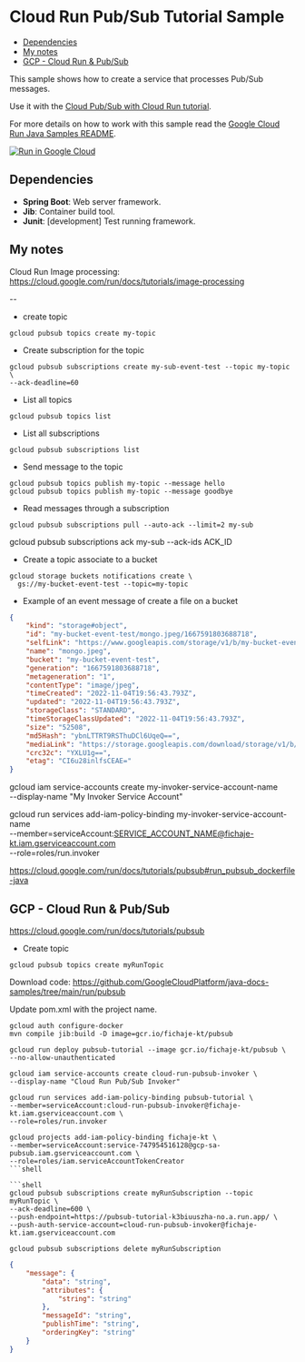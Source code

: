 # Cloud Run Pub/Sub Tutorial Sample

- [Dependencies](#dependencies)
- [My notes](#my-notes)
- [GCP - Cloud Run & Pub/Sub](#gcp---cloud-run--pubsub)

This sample shows how to create a service that processes Pub/Sub messages.

Use it with the [Cloud Pub/Sub with Cloud Run tutorial](http://cloud.google.com/run/docs/tutorials/pubsub).

For more details on how to work with this sample read the [Google Cloud Run Java Samples README](https://github.com/GoogleCloudPlatform/java-docs-samples/tree/main/run).

[![Run in Google Cloud][run_img]][run_link]

[run_img]: https://storage.googleapis.com/cloudrun/button.svg
[run_link]: https://deploy.cloud.run/?git_repo=https://github.com/GoogleCloudPlatform/java-docs-samples&dir=run/pubsub


## Dependencies

* **Spring Boot**: Web server framework.
* **Jib**: Container build tool.
* **Junit**: [development] Test running framework.


## My notes

Cloud Run Image processing:  https://cloud.google.com/run/docs/tutorials/image-processing

--
* create topic
```shell
gcloud pubsub topics create my-topic
```

* Create subscription for the topic
```shell
gcloud pubsub subscriptions create my-sub-event-test --topic my-topic \
--ack-deadline=60
```

* List all topics
```shell
gcloud pubsub topics list
```

* List all subscriptions
```shell
gcloud pubsub subscriptions list
```

* Send message to the topic
```shell
gcloud pubsub topics publish my-topic --message hello
gcloud pubsub topics publish my-topic --message goodbye
```

* Read messages through a subscription
```shell  
gcloud pubsub subscriptions pull --auto-ack --limit=2 my-sub
```

gcloud pubsub subscriptions ack my-sub --ack-ids ACK_ID

* Create a topic associate to a bucket
```shell
gcloud storage buckets notifications create \
  gs://my-bucket-event-test --topic=my-topic
```


* Example of an event message of create a file on a bucket
````json
{
    "kind": "storage#object",
    "id": "my-bucket-event-test/mongo.jpeg/1667591803688718",
    "selfLink": "https://www.googleapis.com/storage/v1/b/my-bucket-event-test/o/mongo.jpeg",
    "name": "mongo.jpeg",
    "bucket": "my-bucket-event-test",
    "generation": "1667591803688718",
    "metageneration": "1",
    "contentType": "image/jpeg",
    "timeCreated": "2022-11-04T19:56:43.793Z",
    "updated": "2022-11-04T19:56:43.793Z",
    "storageClass": "STANDARD",
    "timeStorageClassUpdated": "2022-11-04T19:56:43.793Z",
    "size": "52508",
    "md5Hash": "ybnLTTRT9RSThuDCl6UqeQ==",
    "mediaLink": "https://storage.googleapis.com/download/storage/v1/b/my-bucket-event-test/o/mongo.jpeg?generation=1667591803688718&alt=media",
    "crc32c": "YXLU1g==",
    "etag": "CI6u28inlfsCEAE="
}
````




gcloud iam service-accounts create my-invoker-service-account-name \
--display-name "My Invoker Service Account"

gcloud run services add-iam-policy-binding my-invoker-service-account-name \
--member=serviceAccount:SERVICE_ACCOUNT_NAME@fichaje-kt.iam.gserviceaccount.com \
--role=roles/run.invoker




https://cloud.google.com/run/docs/tutorials/pubsub#run_pubsub_dockerfile-java


## GCP - Cloud Run & Pub/Sub

https://cloud.google.com/run/docs/tutorials/pubsub

* Create topic
```shell
gcloud pubsub topics create myRunTopic
```


Download code: https://github.com/GoogleCloudPlatform/java-docs-samples/tree/main/run/pubsub

Update pom.xml with the project name.

```shell
gcloud auth configure-docker
mvn compile jib:build -D image=gcr.io/fichaje-kt/pubsub
```

```shell
gcloud run deploy pubsub-tutorial --image gcr.io/fichaje-kt/pubsub \
--no-allow-unauthenticated
```

```shell
gcloud iam service-accounts create cloud-run-pubsub-invoker \
--display-name "Cloud Run Pub/Sub Invoker"
```

```shell
gcloud run services add-iam-policy-binding pubsub-tutorial \
--member=serviceAccount:cloud-run-pubsub-invoker@fichaje-kt.iam.gserviceaccount.com \
--role=roles/run.invoker
```

```shell
gcloud projects add-iam-policy-binding fichaje-kt \
--member=serviceAccount:service-747954516128@gcp-sa-pubsub.iam.gserviceaccount.com \
--role=roles/iam.serviceAccountTokenCreator
```shell

```shell
gcloud pubsub subscriptions create myRunSubscription --topic myRunTopic \
--ack-deadline=600 \
--push-endpoint=https://pubsub-tutorial-k3biuuszha-no.a.run.app/ \
--push-auth-service-account=cloud-run-pubsub-invoker@fichaje-kt.iam.gserviceaccount.com
```

```shell
gcloud pubsub subscriptions delete myRunSubscription
```

```json
{
    "message": {
        "data": "string",
        "attributes": {
            "string": "string"
        },
        "messageId": "string",
        "publishTime": "string",
        "orderingKey": "string"
    }
}
```